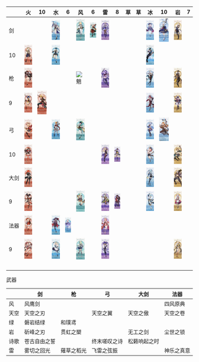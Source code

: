 |　　| 火 | 10 | 水 | 6 | 风 | 6 | 雷 | 8 | 草 | 草 | 冰 | 10 | 岩 | 7 |
|----|----|----|----|----|----|----|----|----|----|----|----|----|----|----|
|剑　|||![神理绫人](/img/神理绫人.jpg)||![琴](/img/琴.jpg)|![枫原万叶](/img/枫原万叶.jpg)|![刻晴](/img/刻晴.jpg)||||![七七](/img/七七.jpg)|![神里绫华](/img/神里绫华.jpg)|![阿贝多](/img/阿贝多.jpg)||
|10|![班尼特](/img/班尼特.jpg)||![行秋](/img/行秋.jpg)||||||||![凯亚](/img/凯亚.jpg)||||
|枪　|![胡桃](/img/胡桃.jpg)||||![魈](/img/魈.jpg)||![雷电将军](/img/雷电将军.jpg)||||![申鹤](/img/申鹤.jpg)||![钟离](/img/钟离.jpg)||
|9|![香菱](/img/香菱.jpg)|![托马](/img/托马.jpg)|||||||||![罗莎利亚](/img/罗莎利亚.jpg)||![云堇](/img/云堇.jpg)||
|弓　|![肖宫](/img/肖宫.jpg)||![达达利亚](/img/达达利亚.jpg)||![温蒂](/img/温蒂.jpg)||||||![甘雨](/img/甘雨.png)|![埃洛伊](/img/埃洛伊.jpg)|||
|10|![安柏](/img/安柏.jpg)||||||![菲谢尔](/img/菲谢尔.jpg)|![九条裟罗](/img/九条裟罗.jpg)|||![迪奥娜](/img/迪奥娜.jpg)||![五郎](/img/五郎.jpg)||
|大剑|![迪卢克](/img/迪卢克.jpg)||||||||||![悠菈](/img/悠菈.jpg)||![荒泷一斗](/img/荒泷一斗.jpg)||
|9|![辛焱](/img/辛焱.jpg)||||![早柚](/img/早柚.jpg)||![雷泽](/img/雷泽.jpg)|![北斗](/img/北斗.jpg)|||![重云](/img/重云.jpg)||![诺艾尔](/img/诺艾尔.jpg)||
|法器|![可莉](/img/可莉.jpg)||![莫娜](/img/莫娜.jpg)|![珊瑚宫心海](/img/珊瑚宫心海.png)|||![八重神子](/img/八重神子.jpg)||||||||
|9|![烟绯](/img/烟绯.jpg)||![芭芭拉](/img/芭芭拉.png)||![砂糖](/img/砂糖.jpg)||![丽莎](/img/丽莎.jpg)||||||![凝光](/img/凝光.jpg)||
|　　|||||||||||||||

武器

||剑|枪|弓|大剑|法器|
|----|----|----|----|----|----|
|风|风鹰剑||||四风原典|
|天空|天空之刃||天空之翼|天空之傲|天空之卷|
|绿|磐岩结绿|和璞鸢||||
|岩|斫峰之刃|贯虹之槊||无工之剑|尘世之锁|
|诗歌|苍古自由之誓||终末嗟叹之诗|松籁响起之时||
|雷|雾切之回光|薙草之稻光|飞雷之弦振||神乐之真意|